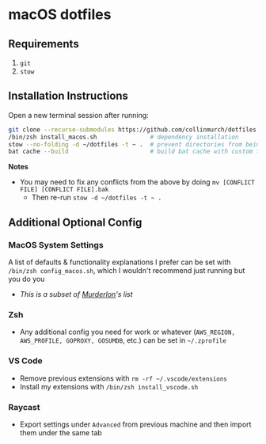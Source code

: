 # macOS dotfiles

## Requirements

1. `git`
2. `stow`

## Installation Instructions

Open a new terminal session after running:

```bash
git clone --recurse-submodules https://github.com/collinmurch/dotfiles ~
/bin/zsh install_macos.sh               # dependency installation
stow --no-folding -d ~/dotfiles -t ~ .  # prevent directories from being symlinked (--no-folding)
bat cache --build                       # build bat cache with custom theme
```

**Notes**
- You may need to fix any conflicts from the above by doing `mv [CONFLICT FILE] [CONFLICT FILE].bak`
  - Then re-run `stow -d ~/dotfiles -t ~ .`

## Additional Optional Config

### MacOS System Settings

A list of defaults & functionality explanations I prefer can be set with `/bin/zsh config_macos.sh`, which I wouldn't recommend just running but you do you
- *This is a subset of [Murderlon](https://github.com/murderlon)'s list*

### Zsh

- Any additional config you need for work or whatever (`AWS_REGION, AWS_PROFILE, GOPROXY, GOSUMDB`, etc.) can be set in `~/.zprofile`

### VS Code

- Remove previous extensions with `rm -rf ~/.vscode/extensions`
- Install my extensions with `/bin/zsh install_vscode.sh`

### Raycast

- Export settings under `Advanced` from previous machine and then import them under the same tab
